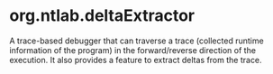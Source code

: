 # org.ntlab.deltaExtractor
A trace-based debugger that can traverse a trace (collected runtime information of the program) in the forward/reverse direction of the execution. It also provides a feature to extract deltas from the trace.

